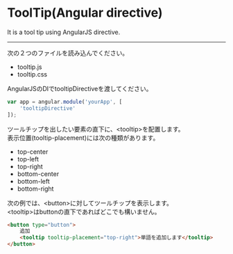 ToolTip(Angular directive)
============

It is a tool tip using AngularJS directive.

----

次の２つのファイルを読み込んでください。

- tooltip.js
- tooltip.css

AngularJSのDIでtooltipDirectiveを渡してください。


```js
var app = angular.module('yourApp', [
	'tooltipDirective'
]);
```

ツールチップを出したい要素の直下に、&lt;tooltip&gt;を配置します。  
表示位置(tooltip-placement)には次の種類があります。

- top-center
- top-left
- top-right
- bottom-center
- bottom-left
- bottom-right

次の例では、&lt;button&gt;に対してツールチップを表示します。  
&lt;tooltip&gt;はbuttonの直下であればどこでも構いません。

```html
<button type="button">
	追加
	<tooltip tooltip-placement="top-right">単語を追加します</tooltip>
</button>
```